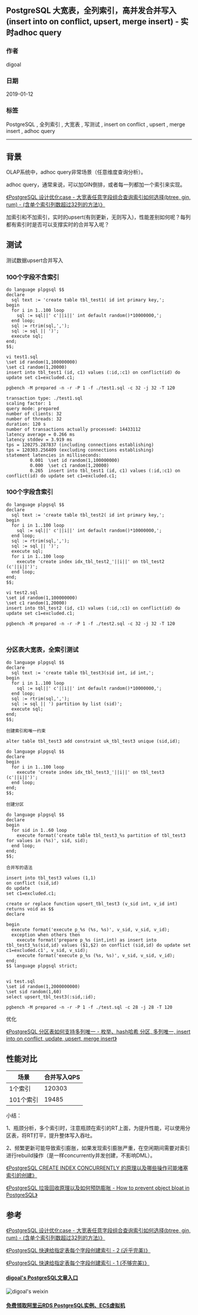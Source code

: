 ## PostgreSQL 大宽表，全列索引，高并发合并写入(insert into on conflict, upsert, merge insert) - 实时adhoc query    
                                                                                                                      
### 作者                                                                  
digoal                                                                  
                                                                                               
### 日期                                                                               
2019-01-12                                                           
                                                                    
### 标签                                                                                                        
PostgreSQL , 全列索引 , 大宽表 , 写测试 , insert on conflict , upsert , merge insert , adhoc query             
                                                                                                                      
----                                                                                                                
                                                                                                                         
## 背景          
OLAP系统中，adhoc query非常场景（任意维度查询分析）。      
      
adhoc query，通常来说，可以加GIN倒排，或者每一列都加一个索引来实现。    
    
[《PostgreSQL 设计优化case - 大宽表任意字段组合查询索引如何选择(btree, gin, rum) - (含单个索引列数超过32列的方法)》](../201808/20180803_01.md)      
    
加索引和不加索引，实时的upsert(有则更新，无则写入)，性能差别如何呢？每列都有索引时是否可以支撑实时的合并写入呢？    
    
## 测试    
测试数据upsert合并写入    
    
### 100个字段不含索引    
    
```    
do language plpgsql $$     
declare    
  sql text := 'create table tbl_test1( id int primary key,';    
begin    
  for i in 1..100 loop    
    sql := sql||' c'||i||' int default random()*10000000,';    
  end loop;    
  sql := rtrim(sql,',');    
  sql := sql || ')';    
  execute sql;    
end;    
$$;    
```    
    
```    
vi test1.sql    
\set id random(1,100000000)    
\set c1 random(1,20000)    
insert into tbl_test1 (id, c1) values (:id,:c1) on conflict(id) do update set c1=excluded.c1;    
```    
    
```    
pgbench -M prepared -n -r -P 1 -f ./test1.sql -c 32 -j 32 -T 120    
    
transaction type: ./test1.sql    
scaling factor: 1    
query mode: prepared    
number of clients: 32    
number of threads: 32    
duration: 120 s    
number of transactions actually processed: 14433112    
latency average = 0.266 ms    
latency stddev = 3.919 ms    
tps = 120275.287837 (including connections establishing)    
tps = 120303.256409 (excluding connections establishing)    
statement latencies in milliseconds:    
         0.001  \set id random(1,100000000)    
         0.000  \set c1 random(1,20000)    
         0.265  insert into tbl_test1 (id, c1) values (:id,:c1) on conflict(id) do update set c1=excluded.c1;    
```    
    
### 100个字段含索引    
    
```    
do language plpgsql $$     
declare    
  sql text := 'create table tbl_test2( id int primary key,';    
begin    
  for i in 1..100 loop    
    sql := sql||' c'||i||' int default random()*10000000,';    
  end loop;    
  sql := rtrim(sql,',');    
  sql := sql || ')';    
  execute sql;    
  for i in 1..100 loop    
    execute 'create index idx_tbl_test2_'||i||' on tbl_test2 (c'||i||')';    
  end loop;    
end;    
$$;    
```    
    
```    
vi test2.sql    
\set id random(1,100000000)    
\set c1 random(1,20000)    
insert into tbl_test2 (id, c1) values (:id,:c1) on conflict(id) do update set c1=excluded.c1;    
```    
    
```    
pgbench -M prepared -n -r -P 1 -f ./test2.sql -c 32 -j 32 -T 120    
    
    
```    
  
### 分区表大宽表，全索引测试
```
do language plpgsql $$     
declare    
  sql text := 'create table tbl_test3(sid int, id int,';    
begin    
  for i in 1..100 loop    
    sql := sql||' c'||i||' int default random()*10000000,';    
  end loop;    
  sql := rtrim(sql,',');    
  sql := sql || ') partition by list (sid)';    
  execute sql;    
end;    
$$;    

创建索引和唯一约束

alter table tbl_test3 add constraint uk_tbl_test3 unique (sid,id);

do language plpgsql $$
declare
begin
  for i in 1..100 loop
    execute 'create index idx_tbl_test3_'||i||' on tbl_test3 (c'||i||')';
  end loop;
end;
$$;

创建分区

do language plpgsql $$
declare
begin
  for sid in 1..60 loop
    execute format('create table tbl_test3_%s partition of tbl_test3 for values in (%s)', sid, sid);  
  end loop;
end;
$$;

合并写的语法

insert into tbl_test3 values (1,1) 
on conflict (sid,id) 
do update 
set c1=excluded.c1;

create or replace function upsert_tbl_test3 (v_sid int, v_id int) returns void as $$
declare
  
begin
  execute format('execute p_%s (%s, %s)', v_sid, v_sid, v_id);
  exception when others then 
    execute format('prepare p_%s (int,int) as insert into tbl_test3_%s(sid,id) values ($1,$2) on conflict (sid,id) do update set c1=excluded.c1', v_sid, v_sid);
    execute format('execute p_%s (%s, %s)', v_sid, v_sid, v_id);
end;
$$ language plpgsql strict;


vi test.sql
\set id random(1,2000000000)
\set sid random(1,60)
select upsert_tbl_test3(:sid,:id);

pgbench -M prepared -n -r -P 1 -f ./test.sql -c 28 -j 28 -T 120
```
    
优化  
  
[《PostgreSQL 分区表如何支持多列唯一 - 枚举、hash哈希 分区, 多列唯一, insert into on conflict, update, upsert, merge insert》](./20190111_01.md)    
    
## 性能对比    
    
场景 | 合并写入QPS    
---|---    
1个索引 | 120303    
101个索引 | 19485    
  
小结：  
  
1、瓶颈分析，多个索引时，注意瓶颈在索引的RT上面，为提升性能，可以使用分区表，将RT打平，提升整体写入吞吐。    
  
2、频繁更新可能导致索引膨胀，如果发现索引膨胀严重，在空闲期间需要对索引进行rebuild操作（是一样concurrently并发创建，不影响DML）。  
  
[《PostgreSQL CREATE INDEX CONCURRENTLY 的原理以及哪些操作可能堵塞索引的创建》](../201804/20180424_05.md)    
  
[《PostgreSQL 垃圾回收原理以及如何预防膨胀 - How to prevent object bloat in PostgreSQL》](../201504/20150429_02.md)    
    
## 参考    
[《PostgreSQL 设计优化case - 大宽表任意字段组合查询索引如何选择(btree, gin, rum) - (含单个索引列数超过32列的方法)》](../201808/20180803_01.md)      
    
[《PostgreSQL 快速给指定表每个字段创建索引 - 2 (近乎完美)》](../201809/20180903_03.md)      
    
[《PostgreSQL 快速给指定表每个字段创建索引 - 1 (不够完美)》](../201808/20180822_01.md)      
      
  
  
  
  
  
  
  
  
  
  
  
#### [digoal's PostgreSQL文章入口](https://github.com/digoal/blog/blob/master/README.md "22709685feb7cab07d30f30387f0a9ae")
  
  
![digoal's weixin](../pic/digoal_weixin.jpg "f7ad92eeba24523fd47a6e1a0e691b59")
  
  
  
  
  
  
  
  
#### [免费领取阿里云RDS PostgreSQL实例、ECS虚拟机](https://www.aliyun.com/database/postgresqlactivity "57258f76c37864c6e6d23383d05714ea")
  

